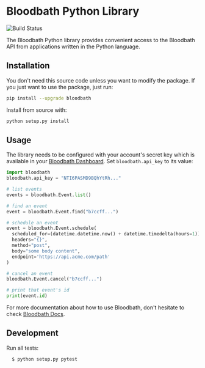 # Bloodbath Python Library

![Build Status](https://github.com/bloodbath-io/bloodbath-python/actions/workflows/main.yml/badge.svg)

The Bloodbath Python library provides convenient access to the Bloodbath API from
applications written in the Python language.


## Installation

You don't need this source code unless you want to modify the package. If you just
want to use the package, just run:

```sh
pip install --upgrade bloodbath
```

Install from source with:

```sh
python setup.py install
```

## Usage

The library needs to be configured with your account's secret key which is
available in your [Bloodbath Dashboard][api-keys]. Set `bloodbath.api_key` to its
value:

```python
import bloodbath
bloodbath.api_key = "NTI6PASMD9BQhYtRh..."

# list events
events = bloodbath.Event.list()

# find an event
event = bloodbath.Event.find("b7ccff...")

# schedule an event
event = bloodbath.Event.schedule(
  scheduled_for=(datetime.datetime.now() + datetime.timedelta(hours=1)).isoformat(),
  headers="{}",
  method="post",
  body="some body content",
  endpoint='https://api.acme.com/path'
)

# cancel an event
bloodbath.Event.cancel("b7ccff...")

# print that event's id
print(event.id)
```

For more documentation about how to use Bloodbath, don't hesitate to check [Bloodbath Docs](https://bloodbath.notion.site/Guide-00a3edc8f43b4528b2e34bf5eac5b0df).

## Development

Run all tests:

```
  $ python setup.py pytest
```

[api-keys]: https://app.bloodbath.io/
